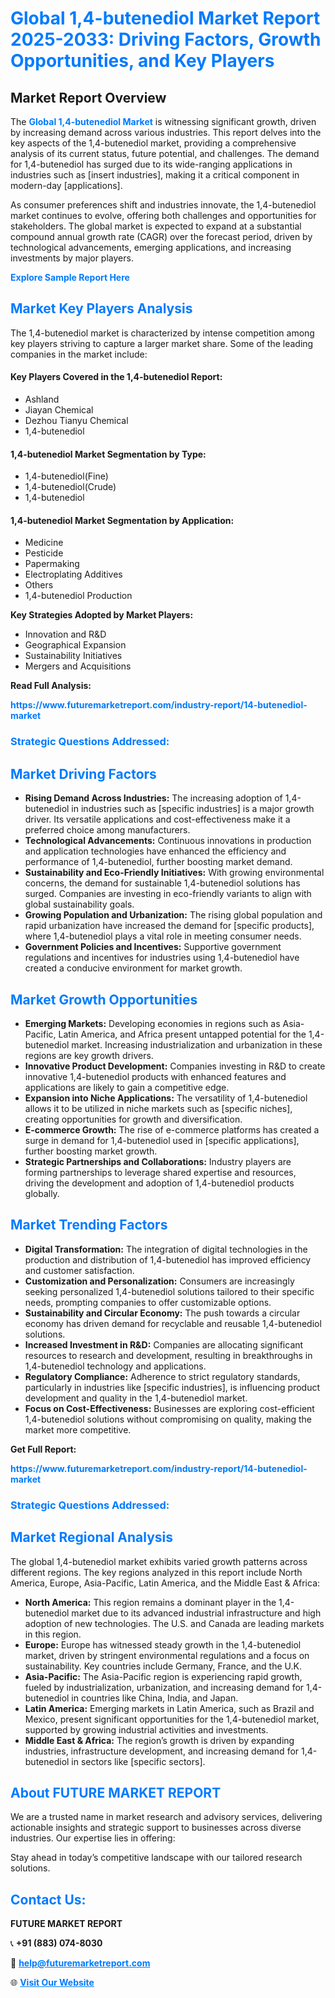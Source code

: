 <h1 style="color: #007BFF;">Global 1,4-butenediol Market Report 2025-2033: Driving Factors, Growth Opportunities, and Key Players</h1>

<section id="overview">
<h2>Market Report Overview</h2>
<p>The <a href="https://www.futuremarketreport.com/industry-report/14-butenediol-market" style="color: #007BFF; text-decoration: none;"><strong>Global 1,4-butenediol Market</strong></a> is witnessing significant growth, driven by increasing demand across various industries. This report delves into the key aspects of the 1,4-butenediol market, providing a comprehensive analysis of its current status, future potential, and challenges. The demand for 1,4-butenediol has surged due to its wide-ranging applications in industries such as [insert industries], making it a critical component in modern-day [applications].</p>
<p>As consumer preferences shift and industries innovate, the 1,4-butenediol market continues to evolve, offering both challenges and opportunities for stakeholders. The global market is expected to expand at a substantial compound annual growth rate (CAGR) over the forecast period, driven by technological advancements, emerging applications, and increasing investments by major players.</p>
</section>

<section id="overview">
<p><a href="https://www.futuremarketreport.com/request-sample/reportId=110525" style="color: #007BFF; text-decoration: none;"><strong>Explore Sample Report Here</strong></a></p>
</section>

<section id="key-players">
<h2 style="color: #007BFF;">Market Key Players Analysis</h2>
<p>The 1,4-butenediol market is characterized by intense competition among key players striving to capture a larger market share. Some of the leading companies in the market include:</p>
<h4>Key Players Covered in the 1,4-butenediol Report:</h4>
<ul><li>Ashland</li><li>Jiayan Chemical</li><li>Dezhou Tianyu Chemical</li><li>1,4-butenediol</li></ul>
<h4>1,4-butenediol Market Segmentation by Type:</h4>
<ul><li>1,4-butenediol(Fine)</li><li>1,4-butenediol(Crude)</li><li>1,4-butenediol</li></ul>

<h4>1,4-butenediol Market Segmentation by Application:</h4>
<ul><li>Medicine</li><li>Pesticide</li><li>Papermaking</li><li>Electroplating Additives</li><li>Others</li><li>1,4-butenediol Production</li></ul>
<p><strong>Key Strategies Adopted by Market Players:</strong></p>
<ul>
<li>Innovation and R&D</li>
<li>Geographical Expansion</li>
<li>Sustainability Initiatives</li>
<li>Mergers and Acquisitions</li>
</ul>
</section>

<section>
<p><strong>Read Full Analysis: </strong></p><a href="https://www.futuremarketreport.com/industry-report/14-butenediol-market" style="color: #007BFF; text-decoration: none;"><strong>https://www.futuremarketreport.com/industry-report/14-butenediol-market</strong></a>
<h3 style="color: #007BFF;">Strategic Questions Addressed:</h3>
</section>

<section id="driving-factors">
<h2 style="color: #007BFF;">Market Driving Factors</h2>
<ul>
<li><strong>Rising Demand Across Industries:</strong> The increasing adoption of 1,4-butenediol in industries such as [specific industries] is a major growth driver. Its versatile applications and cost-effectiveness make it a preferred choice among manufacturers.</li>
<li><strong>Technological Advancements:</strong> Continuous innovations in production and application technologies have enhanced the efficiency and performance of 1,4-butenediol, further boosting market demand.</li>
<li><strong>Sustainability and Eco-Friendly Initiatives:</strong> With growing environmental concerns, the demand for sustainable 1,4-butenediol solutions has surged. Companies are investing in eco-friendly variants to align with global sustainability goals.</li>
<li><strong>Growing Population and Urbanization:</strong> The rising global population and rapid urbanization have increased the demand for [specific products], where 1,4-butenediol plays a vital role in meeting consumer needs.</li>
<li><strong>Government Policies and Incentives:</strong> Supportive government regulations and incentives for industries using 1,4-butenediol have created a conducive environment for market growth.</li>
</ul>
</section>

<section id="growth-opportunities">
<h2 style="color: #007BFF;">Market Growth Opportunities</h2>
<ul>
<li><strong>Emerging Markets:</strong> Developing economies in regions such as Asia-Pacific, Latin America, and Africa present untapped potential for the 1,4-butenediol market. Increasing industrialization and urbanization in these regions are key growth drivers.</li>
<li><strong>Innovative Product Development:</strong> Companies investing in R&D to create innovative 1,4-butenediol products with enhanced features and applications are likely to gain a competitive edge.</li>
<li><strong>Expansion into Niche Applications:</strong> The versatility of 1,4-butenediol allows it to be utilized in niche markets such as [specific niches], creating opportunities for growth and diversification.</li>
<li><strong>E-commerce Growth:</strong> The rise of e-commerce platforms has created a surge in demand for 1,4-butenediol used in [specific applications], further boosting market growth.</li>
<li><strong>Strategic Partnerships and Collaborations:</strong> Industry players are forming partnerships to leverage shared expertise and resources, driving the development and adoption of 1,4-butenediol products globally.</li>
</ul>
</section>

<section id="trending-factors">
<h2 style="color: #007BFF;">Market Trending Factors</h2>
<ul>
<li><strong>Digital Transformation:</strong> The integration of digital technologies in the production and distribution of 1,4-butenediol has improved efficiency and customer satisfaction.</li>
<li><strong>Customization and Personalization:</strong> Consumers are increasingly seeking personalized 1,4-butenediol solutions tailored to their specific needs, prompting companies to offer customizable options.</li>
<li><strong>Sustainability and Circular Economy:</strong> The push towards a circular economy has driven demand for recyclable and reusable 1,4-butenediol solutions.</li>
<li><strong>Increased Investment in R&D:</strong> Companies are allocating significant resources to research and development, resulting in breakthroughs in 1,4-butenediol technology and applications.</li>
<li><strong>Regulatory Compliance:</strong> Adherence to strict regulatory standards, particularly in industries like [specific industries], is influencing product development and quality in the 1,4-butenediol market.</li>
<li><strong>Focus on Cost-Effectiveness:</strong> Businesses are exploring cost-efficient 1,4-butenediol solutions without compromising on quality, making the market more competitive.</li>
</ul>
</section>

<section>
<p><strong>Get Full Report: </strong></p><a href="https://www.futuremarketreport.com/industry-report/14-butenediol-market" style="color: #007BFF; text-decoration: none;"><strong>https://www.futuremarketreport.com/industry-report/14-butenediol-market</strong></a>
<h3 style="color: #007BFF;">Strategic Questions Addressed:</h3>
</section>


<section id="regional-analysis">
<h2 style="color: #007BFF;">Market Regional Analysis</h2>
<p>The global 1,4-butenediol market exhibits varied growth patterns across different regions. The key regions analyzed in this report include North America, Europe, Asia-Pacific, Latin America, and the Middle East & Africa:</p>
<ul>
<li><strong>North America:</strong> This region remains a dominant player in the 1,4-butenediol market due to its advanced industrial infrastructure and high adoption of new technologies. The U.S. and Canada are leading markets in this region.</li>
<li><strong>Europe:</strong> Europe has witnessed steady growth in the 1,4-butenediol market, driven by stringent environmental regulations and a focus on sustainability. Key countries include Germany, France, and the U.K.</li>
<li><strong>Asia-Pacific:</strong> The Asia-Pacific region is experiencing rapid growth, fueled by industrialization, urbanization, and increasing demand for 1,4-butenediol in countries like China, India, and Japan.</li>
<li><strong>Latin America:</strong> Emerging markets in Latin America, such as Brazil and Mexico, present significant opportunities for the 1,4-butenediol market, supported by growing industrial activities and investments.</li>
<li><strong>Middle East & Africa:</strong> The region’s growth is driven by expanding industries, infrastructure development, and increasing demand for 1,4-butenediol in sectors like [specific sectors].</li>
</ul>
</section>

<footer>
<h2 style="color: #007BFF;">About FUTURE MARKET REPORT</h2>
<p>We are a trusted name in market research and advisory services, delivering actionable insights and strategic support to businesses across diverse industries. Our expertise lies in offering:</p>

<p>Stay ahead in today’s competitive landscape with our tailored research solutions.</p>

<h2 style="color: #007BFF;">Contact Us:</h2>
<p><strong>FUTURE MARKET REPORT</strong></p>
<p>📞 <strong>+91 (883) 074-8030</strong></p>
<p>📧 <strong><a href="mailto:help@futuremarketreport.com" style="color: #007BFF;">help@futuremarketreport.com</a></strong></p>
<p>🌐 <strong><a href="https://www.futuremarketreport.com/" style="color: #007BFF;">Visit Our Website</a></strong></p>
</footer>